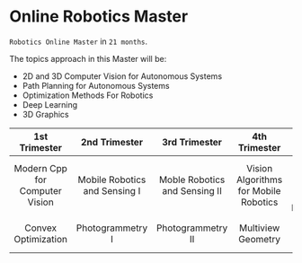 # Online Robotics Master

`Robotics Online Master` in `21 months`.

The topics approach in this Master will be:
- 2D and 3D Computer Vision for Autonomous Systems
- Path Planning for Autonomous Systems
- Optimization Methods For Robotics
- Deep Learning 
- 3D Graphics

|1st Trimester |2nd Trimester|3rd Trimester|4th Trimester| 5th Trimester| 6th Trimester| 7th Semester|
| :---:   | :---: | :---: |:---: |:---: |:---:|:---:|
| Modern Cpp for Computer Vision | Mobile Robotics and Sensing I   | Moble Robotics and Sensing II   | Vision Algorithms for Mobile Robotics| Practical Course: Vision-based Navigation|3D Scanning and Motion Capture| Visual Navigation for Autonomous Vehicles|
| Convex Optimization|Photogrammetry I |Photogrammetry II | Multiview Geometry| Project| Deep Learning Specialization |


